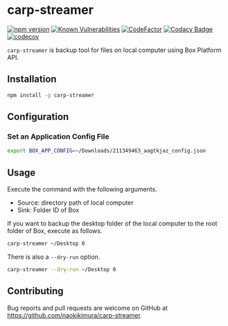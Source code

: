 # carp-streamer

[![npm version](https://badge.fury.io/js/carp-streamer.svg)](https://badge.fury.io/js/carp-streamer)
[![Known Vulnerabilities](https://snyk.io//test/github/naokikimura/carp-streamer/badge.svg?targetFile=package.json)](https://snyk.io//test/github/naokikimura/carp-streamer?targetFile=package.json)
[![CodeFactor](https://www.codefactor.io/repository/github/naokikimura/carp-streamer/badge/master)](https://www.codefactor.io/repository/github/naokikimura/carp-streamer/overview/master)
[![Codacy Badge](https://api.codacy.com/project/badge/Grade/21b8e39de64044be9d70a36733a7e074)](https://app.codacy.com/app/naokikimura/carp-streamer?utm_source=github.com&utm_medium=referral&utm_content=naokikimura/carp-streamer&utm_campaign=Badge_Grade_Dashboard)
[![codecov](https://codecov.io/gh/naokikimura/carp-streamer/branch/master/graph/badge.svg)](https://codecov.io/gh/naokikimura/carp-streamer)

`carp-streamer` is backup tool for files on local computer using Box Platform API.

## Installation

```bash
npm install -g carp-streamer
```

## Configuration

### Set an Application Config File

```bash
export BOX_APP_CONFIG=~/Downloads/211349463_aagtkjaz_config.json
```

## Usage

Execute the command with the following arguments.
  - Source: directory path of local computer
  - Sink: Folder ID of Box

If you want to backup the desktop folder of the local computer to the root folder of Box, execute as follows.

```bash
carp-streamer ~/Desktop 0
```

There is also a `--dry-run` option.

```bash
carp-streamer --dry-run ~/Desktop 0
```

## Contributing

Bug reports and pull requests are welcome on GitHub at https://github.com/naokikimura/carp-streamer.
